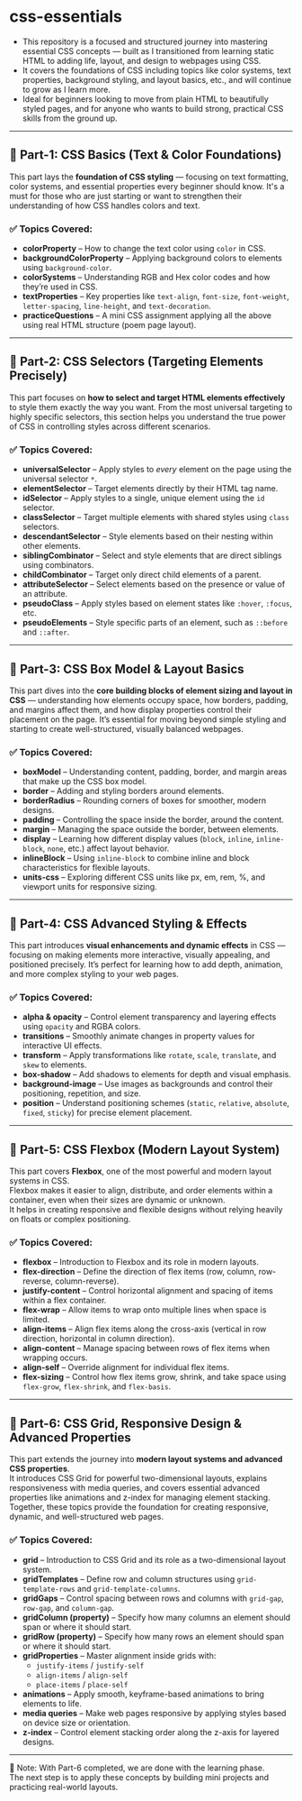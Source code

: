 # css-essentials

- This repository is a focused and structured journey into mastering essential CSS concepts — built as I transitioned from learning static HTML to adding life, layout, and design to webpages using CSS.
- It covers the foundations of CSS including topics like color systems, text properties, background styling, and layout basics, etc., and will continue to grow as I learn more.
- Ideal for beginners looking to move from plain HTML to beautifully styled pages, and for anyone who wants to build strong, practical CSS skills from the ground up.

---

## 📘 Part-1: CSS Basics (Text & Color Foundations)

This part lays the **foundation of CSS styling** — focusing on text formatting, color systems, and essential properties every beginner should know.
It's a must for those who are just starting or want to strengthen their understanding of how CSS handles colors and text.

### ✅ Topics Covered:
- **colorProperty** – How to change the text color using `color` in CSS.
- **backgroundColorProperty** – Applying background colors to elements using `background-color`.
- **colorSystems** – Understanding RGB and Hex color codes and how they’re used in CSS.
- **textProperties** – Key properties like `text-align`, `font-size`, `font-weight`, `letter-spacing`, `line-height`, and `text-decoration`.
- **practiceQuestions** – A mini CSS assignment applying all the above using real HTML structure (poem page layout).

---

## 📘 Part-2: CSS Selectors (Targeting Elements Precisely)

This part focuses on **how to select and target HTML elements effectively** to style them exactly the way you want.
From the most universal targeting to highly specific selectors, this section helps you understand the true power of CSS in controlling styles across different scenarios.

### ✅ Topics Covered:
- **universalSelector** – Apply styles to *every* element on the page using the universal selector `*`.
- **elementSelector** – Target elements directly by their HTML tag name.
- **idSelector** – Apply styles to a single, unique element using the `id` selector.
- **classSelector** – Target multiple elements with shared styles using `class` selectors.
- **descendantSelector** – Style elements based on their nesting within other elements.
- **siblingCombinator** – Select and style elements that are direct siblings using combinators.
- **childCombinator** – Target only direct child elements of a parent.
- **attributeSelector** – Select elements based on the presence or value of an attribute.
- **pseudoClass** – Apply styles based on element states like `:hover`, `:focus`, etc.
- **pseudoElements** – Style specific parts of an element, such as `::before` and `::after`.

---

## 📘 Part-3: CSS Box Model & Layout Basics

This part dives into the **core building blocks of element sizing and layout in CSS** — understanding how elements occupy space, how borders, padding, and margins affect them, and how display properties control their placement on the page.
It’s essential for moving beyond simple styling and starting to create well-structured, visually balanced webpages.

### ✅ Topics Covered:
- **boxModel** – Understanding content, padding, border, and margin areas that make up the CSS box model.
- **border** – Adding and styling borders around elements.
- **borderRadius** – Rounding corners of boxes for smoother, modern designs.
- **padding** – Controlling the space inside the border, around the content.
- **margin** – Managing the space outside the border, between elements.
- **display** – Learning how different display values (`block`, `inline`, `inline-block`, `none`, etc.) affect layout behavior.
- **inlineBlock** – Using `inline-block` to combine inline and block characteristics for flexible layouts.
- **units-css** – Exploring different CSS units like px, em, rem, %, and viewport units for responsive sizing.

---

## 📘 Part-4: CSS Advanced Styling & Effects

This part introduces **visual enhancements and dynamic effects** in CSS — focusing on making elements more interactive, visually appealing, and positioned precisely.
It’s perfect for learning how to add depth, animation, and more complex styling to your web pages.

### ✅ Topics Covered:
- **alpha & opacity** – Control element transparency and layering effects using `opacity` and RGBA colors.
- **transitions** – Smoothly animate changes in property values for interactive UI effects.
- **transform** – Apply transformations like `rotate`, `scale`, `translate`, and `skew` to elements.
- **box-shadow** – Add shadows to elements for depth and visual emphasis.
- **background-image** – Use images as backgrounds and control their positioning, repetition, and size.
- **position** – Understand positioning schemes (`static`, `relative`, `absolute`, `fixed`, `sticky`) for precise element placement.

---

## 📘 Part-5: CSS Flexbox (Modern Layout System)

This part covers **Flexbox**, one of the most powerful and modern layout systems in CSS.  
Flexbox makes it easier to align, distribute, and order elements within a container, even when their sizes are dynamic or unknown.  
It helps in creating responsive and flexible designs without relying heavily on floats or complex positioning.

### ✅ Topics Covered:
- **flexbox** – Introduction to Flexbox and its role in modern layouts.
- **flex-direction** – Define the direction of flex items (row, column, row-reverse, column-reverse).
- **justify-content** – Control horizontal alignment and spacing of items within a flex container.
- **flex-wrap** – Allow items to wrap onto multiple lines when space is limited.
- **align-items** – Align flex items along the cross-axis (vertical in row direction, horizontal in column direction).
- **align-content** – Manage spacing between rows of flex items when wrapping occurs.
- **align-self** – Override alignment for individual flex items.
- **flex-sizing** – Control how flex items grow, shrink, and take space using `flex-grow`, `flex-shrink`, and `flex-basis`.

---

## 📘 Part-6: CSS Grid, Responsive Design & Advanced Properties

This part extends the journey into **modern layout systems and advanced CSS properties**.  
It introduces CSS Grid for powerful two-dimensional layouts, explains responsiveness with media queries, and covers essential advanced properties like animations and z-index for managing element stacking.  
Together, these topics provide the foundation for creating responsive, dynamic, and well-structured web pages.

### ✅ Topics Covered:
- **grid** – Introduction to CSS Grid and its role as a two-dimensional layout system.
- **gridTemplates** – Define row and column structures using `grid-template-rows` and `grid-template-columns`.
- **gridGaps** – Control spacing between rows and columns with `grid-gap`, `row-gap`, and `column-gap`.
- **gridColumn (property)** – Specify how many columns an element should span or where it should start.
- **gridRow (property)** – Specify how many rows an element should span or where it should start.
- **gridProperties** – Master alignment inside grids with:
  - `justify-items` / `justify-self`
  - `align-items` / `align-self`
  - `place-items` / `place-self`
- **animations** – Apply smooth, keyframe-based animations to bring elements to life.
- **media queries** – Make web pages responsive by applying styles based on device size or orientation.
- **z-index** – Control element stacking order along the z-axis for layered designs.

---

📌 Note: With Part-6 completed, we are done with the learning phase.  
The next step is to apply these concepts by building mini projects and practicing real-world layouts.
